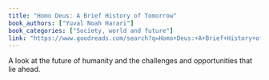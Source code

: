 ```yaml
---
title: "Homo Deus: A Brief History of Tomorrow"
book_authors: ["Yuval Noah Harari"]
book_categories: ["Society, world and future"]
link: "https://www.goodreads.com/search?q=Homo+Deus:+A+Brief+History+of+Tomorrow+Yuval+Noah+Harari"
---
```


A look at the future of humanity and the challenges and opportunities that lie ahead.
